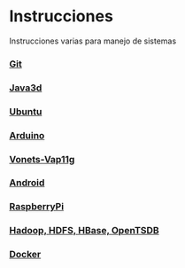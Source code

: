 # Instrucciones
Instrucciones varias para manejo de sistemas

### [Git](Git.md)

### [Java3d](Java3d.md)

### [Ubuntu](Ubuntu.md)

### [Arduino](Arduino.md)

### [Vonets-Vap11g](Vonets-Vap11g.md)

### [Android](Android.md)

### [RaspberryPi](RaspberryPi.md)

### [Hadoop, HDFS, HBase, OpenTSDB](Hadoop.md)

### [Docker](Docker.md)
